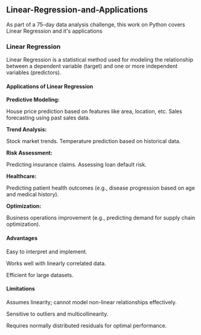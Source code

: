 ## Linear-Regression-and-Applications
As part of a 75-day data analysis challenge, this work on Python covers Linear Regression and it's applications

### Linear Regression
Linear Regression is a statistical method used for modeling the relationship between a dependent variable (target) and one or more independent variables (predictors).

#### Applications of Linear Regression

**Predictive Modeling:**

House price prediction based on features like area, location, etc.
Sales forecasting using past sales data.

**Trend Analysis:**

Stock market trends.
Temperature prediction based on historical data.

**Risk Assessment:**

Predicting insurance claims.
Assessing loan default risk.

**Healthcare:**

Predicting patient health outcomes (e.g., disease progression based on age and medical history).

**Optimization:**

Business operations improvement (e.g., predicting demand for supply chain optimization).


#### Advantages
Easy to interpret and implement.

Works well with linearly correlated data.

Efficient for large datasets.

#### Limitations
Assumes linearity; cannot model non-linear relationships effectively.

Sensitive to outliers and multicollinearity.

Requires normally distributed residuals for optimal performance.
